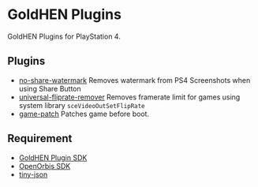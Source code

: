 # GoldHEN Plugins

GoldHEN Plugins for PlayStation 4.

## Plugins

- [no-share-watermark](/plugin-src/no-share-watermark) Removes watermark from PS4 Screenshots when using Share Button
- [universal-fliprate-remover](/plugin-src/no-share-watermark) Removes framerate limit for games using system library `sceVideoOutSetFlipRate`
- [game-patch](/plugin-src/game-patch) Patches game before boot.

## Requirement

- [GoldHEN Plugin SDK](https://github.com/GoldHEN/)
- [OpenOrbis SDK](https://github.com/OpenOrbis/OpenOrbis-PS4-Toolchain)
- [tiny-json](https://github.com/rafagafe/tiny-json)
